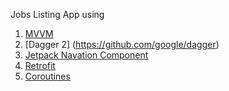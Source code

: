 Jobs Listing App using 

1. [MVVM](https://developer.android.com/jetpack/guide)
2. [Dagger 2] (https://github.com/google/dagger)
3. [Jetpack Navation Component](https://developer.android.com/guide/navigation)
4. [Retrofit](https://github.com/square/retrofit)
5. [Coroutines](https://developer.android.com/kotlin/coroutines)
